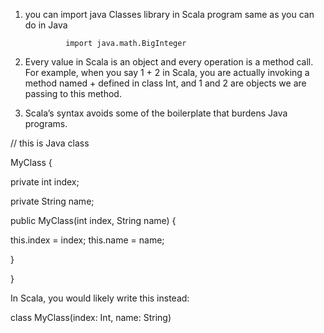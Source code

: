 1. you can import java Classes library in Scala program same as you can do in Java

   ```
            import java.math.BigInteger
   ```

2. Every value in Scala is an object and every operation is a method call. For example, when you say 1 + 2 in Scala, you are actually invoking a method named + defined in class Int, and 1 and 2 are objects we are passing to this method.

3.  Scala’s syntax avoids some of the boilerplate that burdens Java programs.

 // this is Java class

 MyClass { 

private int index; 

private String name;

public MyClass\(int index, String name\) { 

this.index = index; this.name = name;

 }

 }

 In Scala, you would likely write this instead: 

class MyClass\(index: Int, name: String\)





